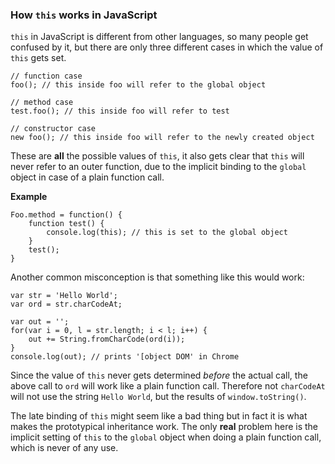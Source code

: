 ### How `this` works in JavaScript

`this` in JavaScript is different from other languages, so many people get 
confused by it, but there are only three different cases in which the value of
`this` gets set.

    // function case
    foo(); // this inside foo will refer to the global object

    // method case
    test.foo(); // this inside foo will refer to test

    // constructor case
    new foo(); // this inside foo will refer to the newly created object

These are **all** the possible values of `this`, it also gets clear that `this`
will never refer to an outer function, due to the implicit binding to the
`global` object in case of a plain function call.

**Example**

    Foo.method = function() {
        function test() {
            console.log(this); // this is set to the global object
        }
        test();
    }

Another common misconception is that something like this would work:

    var str = 'Hello World';
    var ord = str.charCodeAt;

    var out = '';
    for(var i = 0, l = str.length; i < l; i++) {
        out += String.fromCharCode(ord(i));
    }
    console.log(out); // prints '[object DOM' in Chrome

Since the value of `this` never gets determined *before* the actual call, the
above call to `ord` will work like a plain function call. Therefore not
`charCodeAt` will not use the string `Hello World`, but the results of 
`window.toString()`.

The late binding of `this` might seem like a bad thing but in fact it is what
makes the prototypical inheritance work. The only **real** problem here is the
implicit setting of `this` to the `global` object when doing a plain function
call, which is never of any use.


